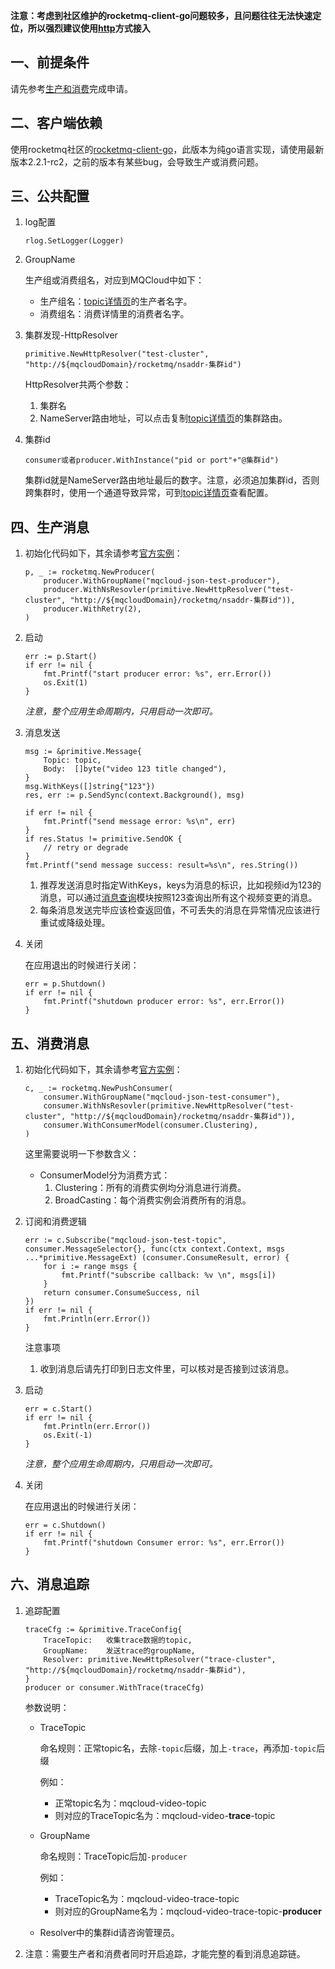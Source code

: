
**注意：考虑到社区维护的rocketmq-client-go问题较多，且问题往往无法快速定位，所以强烈建议使用[http](http)方式接入**

## 一、<span id="apply">前提条件</span>

请先参考[生产和消费](produceAndConsume)完成申请。

## 二、<span id="client">客户端依赖</span>

使用rocketmq社区的[rocketmq-client-go](https://github.com/apache/rocketmq-client-go)，此版本为纯go语言实现，请使用最新版本2.2.1-rc2，之前的版本有某些bug，会导致生产或消费问题。

## 三、<span id="common">公共配置</span>

1. log配置

   ```
   rlog.SetLogger(Logger)
   ```

2. GroupName

   生产组或消费组名，对应到MQCloud中如下：

   * 生产组名：[topic详情页](topic#detail)的生产者名字。
   * 消费组名：消费详情里的消费者名字。

3. 集群发现-HttpResolver

   ```
   primitive.NewHttpResolver("test-cluster", "http://${mqcloudDomain}/rocketmq/nsaddr-集群id")
   ```

   HttpResolver共两个参数：

   1. 集群名
   2. NameServer路由地址，可以点击复制[topic详情页](topic#detail)的集群路由。

4. 集群id

   ```
   consumer或者producer.WithInstance("pid or port"+"@集群id")
   ```

   集群id就是NameServer路由地址最后的数字。注意，必须追加集群id，否则跨集群时，使用一个通道导致异常，可到[topic详情页](topic#detail)查看配置。

## 四、<span id="produce">生产消息</span>

1. 初始化代码如下，其余请参考[官方实例](https://github.com/apache/rocketmq-client-go/blob/master/docs/Introduction.md)：

   ```
   p, _ := rocketmq.NewProducer(
       producer.WithGroupName("mqcloud-json-test-producer"),
       producer.WithNsResovler(primitive.NewHttpResolver("test-cluster", "http://${mqcloudDomain}/rocketmq/nsaddr-集群id")),
       producer.WithRetry(2),
   )
   ```

2. 启动

   ```
   err := p.Start()
   if err != nil {
       fmt.Printf("start producer error: %s", err.Error())
       os.Exit(1)
   }
   ```

   *注意，整个应用生命周期内，只用启动一次即可。*

3. 消息发送

   ```
   msg := &primitive.Message{
       Topic: topic,
       Body:  []byte("video 123 title changed"),
   }
   msg.WithKeys([]string{"123"})
   res, err := p.SendSync(context.Background(), msg)

   if err != nil {
       fmt.Printf("send message error: %s\n", err)
   }
   if res.Status != primitive.SendOK {
       // retry or degrade
   }
   fmt.Printf("send message success: result=%s\n", res.String())
   ```

   1. 推荐发送消息时指定WithKeys，keys为消息的标识，比如视频id为123的消息，可以通过[消息查询](/wiki/userGuide/messageQuery#key)模块按照123查询出所有这个视频变更的消息。
   2. 每条消息发送完毕应该检查返回值，不可丢失的消息在异常情况应该进行重试或降级处理。

4. 关闭

   在应用退出的时候进行关闭：

   ```
   err = p.Shutdown()
   if err != nil {
       fmt.Printf("shutdown producer error: %s", err.Error())
   }
   ```

## 五、<span id="consume">消费消息</span>

1. 初始化代码如下，其余请参考[官方实例](https://github.com/apache/rocketmq-client-go/blob/master/docs/Introduction.md)：

   ```
   c, _ := rocketmq.NewPushConsumer(
       consumer.WithGroupName("mqcloud-json-test-consumer"),
       consumer.WithNsResovler(primitive.NewHttpResolver("test-cluster", "http://${mqcloudDomain}/rocketmq/nsaddr-集群id")),
       consumer.WithConsumerModel(consumer.Clustering),
   )
   ```
   这里需要说明一下参数含义：

   * ConsumerModel分为消费方式：
     1. Clustering：所有的消费实例均分消息进行消费。
     2. BroadCasting：每个消费实例会消费所有的消息。

2. 订阅和消费逻辑

   ```
   err := c.Subscribe("mqcloud-json-test-topic", consumer.MessageSelector{}, func(ctx context.Context, msgs ...*primitive.MessageExt) (consumer.ConsumeResult, error) {
       for i := range msgs {
           fmt.Printf("subscribe callback: %v \n", msgs[i])
       }
       return consumer.ConsumeSuccess, nil
   })
   if err != nil {
       fmt.Println(err.Error())
   }
   ```

   注意事项

   1. 收到消息后请先打印到日志文件里，可以核对是否接到过该消息。

3. 启动

   ```
   err = c.Start()
   if err != nil {
       fmt.Println(err.Error())
       os.Exit(-1)
   }
   ```

   *注意，整个应用生命周期内，只用启动一次即可。*

4. 关闭

   在应用退出的时候进行关闭：

   ```
   err = c.Shutdown()
   if err != nil {
       fmt.Printf("shutdown Consumer error: %s", err.Error())
   }
   ```

## 六、<span id="trace">消息追踪</span>

1. 追踪配置

   ```
   traceCfg := &primitive.TraceConfig{
       TraceTopic:   收集trace数据的topic,
       GroupName:    发送trace的groupName,
       Resolver: primitive.NewHttpResolver("trace-cluster", "http://${mqcloudDomain}/rocketmq/nsaddr-集群id"),
   }
   producer or consumer.WithTrace(traceCfg)
   ```

   参数说明：

   * TraceTopic

     命名规则：正常topic名，去除`-topic`后缀，加上`-trace`，再添加`-topic`后缀

     例如：

     * 正常topic名为：mqcloud-video-topic
     * 则对应的TraceTopic名为：mqcloud-video-**trace**-topic

   * GroupName

     命名规则：TraceTopic后加`-producer`

     例如：

     * TraceTopic名为：mqcloud-video-trace-topic
     * 则对应的GroupName名为：mqcloud-video-trace-topic-**producer** 

   * Resolver中的集群id请咨询管理员。

2. 注意：需要生产者和消费者同时开启追踪，才能完整的看到消息追踪链。
